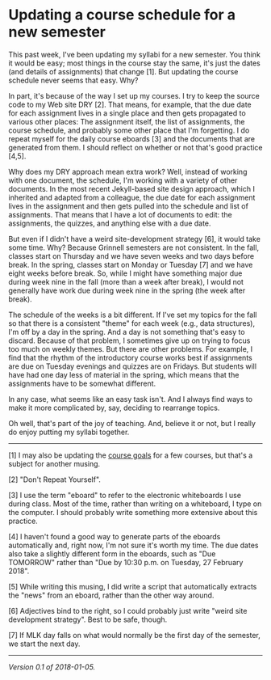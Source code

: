 Updating a course schedule for a new semester
=============================================

This past week, I've been updating my syllabi for a new semester.
You think it would be easy; most things in the course stay the same,
it's just the dates (and details of assignments) that change [1].
But updating the course schedule never seems that easy.  Why?

In part, it's because of the way I set up my courses.  I try to keep
the source code to my Web site DRY [2].  That means, for example, that
the due date for each assignment lives in a single place and then gets
propagated to various other places: The assignment itself, the list of
assignments, the course schedule, and probably some other place that
I'm forgetting.  I do repeat myself for the daily course eboards [3] and
the documents that are generated from them.  I should reflect on whether
or not that's good practice [4,5].  

Why does my DRY approach mean extra work?  Well, instead of working with
one document, the schedule, I'm working with a variety of other documents.
In the most recent Jekyll-based site design approach, which I inherited
and adapted from a colleague, the due date for each assignment lives
in the assignment and then gets pulled into the schedule and list
of assignments.  That means that I have a lot of documents to edit:
the assignments, the quizzes, and anything else with a due date.

But even if I didn't have a weird site-development strategy [6], it would
take some time.  Why?  Because Grinnell semesters are not consistent.
In the fall, classes start on Thursday and we have seven weeks and two
days before break.  In the spring, classes start on Monday or Tuesday [7]
and we have eight weeks before break.  So, while I might have something
major due during week nine in the fall (more than a week after break),
I would not generally have work due during week nine in the spring
(the week after break).

The schedule of the weeks is a bit different.  If I've set my topics for
the fall so that there is a consistent "theme" for each week (e.g., data
structures), I'm off by a day in the spring.  And a day is not something
that's easy to discard.  Because of that problem, I sometimes give up on
trying to focus too much on weekly themes.  But there are other problems.
For example, I find that the rhythm of the introductory course works best
if assignments are due on Tuesday evenings and quizzes are on Fridays.
But students will have had one day less of material in the spring,
which means that the assignments have to be somewhat different.

In any case, what seems like an easy task isn't.  And I always find ways
to make it more complicated by, say, deciding to rearrange topics.

Oh well, that's part of the joy of teaching.  And, believe it or not, but
I really do enjoy putting my syllabi together.

---

[1] I may also be updating the [course goals](measurable-learning-outcomes)
for a few courses, but that's a subject for another musing.

[2] "Don't Repeat Yourself".

[3] I use the term "eboard" to refer to the electronic whiteboards I
use during class.  Most of the time, rather than writing on a whiteboard,
I type on the computer.  I should probably write something more extensive
about this practice.

[4] I haven't found a good way to generate parts of the eboards
automatically and, right now, I'm not sure it's worth my time.  The due
dates also take a slightly different form in the eboards, such as "Due
TOMORROW" rather than "Due by 10:30 p.m. on Tuesday, 27 February 2018".

[5] While writing this musing, I did write a script that automatically
extracts the "news" from an eboard, rather than the other way around.

[6] Adjectives bind to the right, so I could probably just write
"weird site development strategy".  Best to be safe, though.

[7] If MLK day falls on what would normally be the first day of the 
semester, we start the next day.

---

*Version 0.1 of 2018-01-05.*
